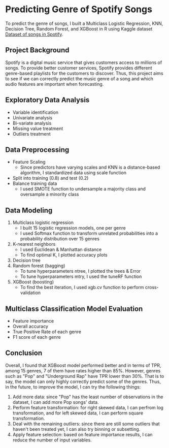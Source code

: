 # Predicting Genre of Spotify Songs
To predict the genre of songs, I built a Multiclass Logistic Regression, KNN, Decision Tree, Random Forest, and XGBoost in R using Kaggle dataset [Dataset of songs in Spotify](https://www.kaggle.com/mrmorj/dataset-of-songs-in-spotify).
## Project Background
Spotify is a digital music service that gives customers access to millions of songs. To provide better customer services, Spotify provides different genre-based playlists for the customers to discover. Thus, this project aims to see if we can correctly predict the music genre of a song and which audio features are important when forecasting.
## Exploratory Data Analysis
   - Variable identification
   - Univariate analysis
   - Bi-variate analysis
   - Missing value treatment
   - Outliers treatment
## Data Preprocessing
   - Feature Scaling
     - Since predictors have varying scales and KNN is a distance-based algorithm, I standardized data using scale function
   - Split into training (0.8) and test (0.2)
   - Balance training data
     - I used SMOTE function to undersample a majority class and oversample a minority class
## Data Modeling
1. Multiclass logistic regression
   - I built 15 logistic regression models, one per genre
   - I used Softmax function to transform unrelated probabilities into a probability distribution over 15 genres
2. K-nearest neighbors
   - I used Euclidean & Manhattan distance
   - To find optimal K, I plotted accuracy plots
3. Decision tree
4. Random forest (bagging)
   - To tune hyperparameters ntree, I plotted the trees & Error
   - To tune hyperparameters mtry, I used the tuneRF function
5. XGBoost (boosting)
   - To find the best iteration, I used xgb.cv function to perform cross-validation
## Multiclass Classification Model Evaluation
   - Feature importance
   - Overall accuracy
   - True Positive Rate of each genre
   - F1 score of each genre
## Conclusion
Overall, I found that XGBoost model performed better and in terms of TPR, among 15 genres, 7 of them have rates higher than 85%. However, genres such as "Pop" and "Underground Rap" have TPR lower than 30%. That is to say, the model can only highly correctly predict some of the genres. Thus, in the future, to improve the model, I can try the following things:
1. Add more data: since "Pop" has the least number of observations in the dataset, I can add more Pop songs' data.
2. Perform feature transformation: for right skewed data, I can perfrom log transformation, and for left skewed data, I can perform square transformation. 
3. Deal with the remaining outliers: since there are still some outliers that haven't been treated yet, I can also try binning or subsetting.
4. Apply feature selection: based on feature importance results, I can reduce the number of input variables.
